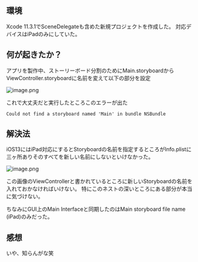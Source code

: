 <!--
title:   Storyboardの名前を変えようとしたら思った以上に変えるべき場所が多かった話
tags:    Storyboard,Swift,Xcode,iOS,iPad
id:      723fee378651374fa85f
private: false
-->
## 環境

Xcode 11.3.1でSceneDelegateも含めた新規プロジェクトを作成した。
対応デバイスはiPadのみにしていた。

## 何が起きたか？

アプリを製作中、ストーリーボード分割のためにMain.storyboardからViewController.storyboardに名前を変えて以下の部分を設定

![image.png](https://qiita-image-store.s3.ap-northeast-1.amazonaws.com/0/10943/f8a4fcee-e313-11dc-1eb3-5d33f47bc433.png)

これで大丈夫だと実行したところこのエラーが出た

```
Could not find a storyboard named 'Main' in bundle NSBundle
```

## 解決法

iOS13にはiPad対応にするとStoryboardの名前を指定するところがInfo.plistに三ヶ所ありそのすべてを新しい名前にしないといけなかった。

![image.png](https://qiita-image-store.s3.ap-northeast-1.amazonaws.com/0/10943/4aafb7b5-2f48-8801-bb90-077a772987ef.png)

この画像のViewControllerと書かれているところに新しいStoryboardの名前を入れておかなければいけない。
特にこのネストの深いところにある部分が本当に気づけない。

ちなみにGUI上のMain Interfaceと同期したのはMain storyboard file name (iPad)のみだった。

## 感想

いや、知らんがな笑